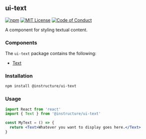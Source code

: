 ## ui-text

[![npm][npm]][npm-url]
[![MIT License][license-badge]][license]
[![Code of Conduct][coc-badge]][coc]

A component for styling textual content.

### Components

The `ui-text` package contains the following:

- [Text](Text)

### Installation

```sh
npm install @instructure/ui-text
```

### Usage

```jsx
import React from 'react'
import { Text } from '@instructure/ui-text'

const MyText = () => {
  return <Text>Whatever you want to display goes here.</Text>
}
```

[npm]: https://img.shields.io/npm/v/@instructure/ui-text.svg
[npm-url]: https://npmjs.com/package/@instructure/ui-text
[license-badge]: https://img.shields.io/npm/l/instructure-ui.svg?style=flat-square
[license]: https://github.com/instructure/instructure-ui/blob/master/LICENSE.md
[coc-badge]: https://img.shields.io/badge/code%20of-conduct-ff69b4.svg?style=flat-square
[coc]: https://github.com/instructure/instructure-ui/blob/master/CODE_OF_CONDUCT.md
